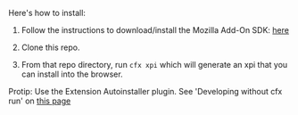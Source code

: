 Here's how to install:

1. Follow the instructions to download/install the Mozilla
Add-On SDK: [here](https://developer.mozilla.org/en-US/Add-ons/SDK/Tutorials/Installation)

2. Clone this repo. 

3. From that repo directory, run 
`cfx xpi`
which will generate an xpi that you can install into the browser.

Protip: Use the Extension Autoinstaller plugin. See 'Developing 
without cfx run' on 
[this page](https://developer.mozilla.org/en-US/Add-ons/SDK/Tutorials/Getting_started)

